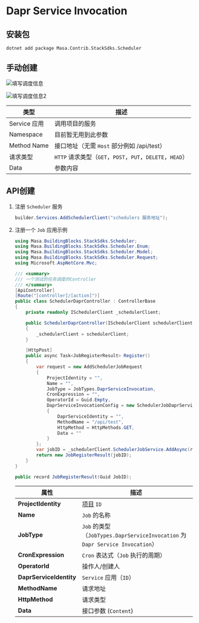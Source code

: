 ﻿# Dapr Service Invocation

## 安装包

   ```shell 终端
   dotnet add package Masa.Contrib.StackSdks.Scheduler
   ```

## 手动创建

![填写调度信息](http://cdn.masastack.com/stack/doc/scheduler/rc1/scheduler_dapr_insert.png)

![填写调度信息2](http://cdn.masastack.com/stack/doc/scheduler/rc1/scheduler_dapr_insert_2.png)

| 类型         | 描述                                                      |
|--------------|-----------------------------------------------------------|
| Service 应用 | 调用项目的服务                                            |
| Namespace    | 目前暂无用到此参数                                        |
| Method Name  | 接口地址（无需 `Host` 部分例如 /api/test）                |
| 请求类型     | `HTTP` 请求类型（`GET`，`POST`，`PUT`，`DELETE`，`HEAD`） |
| Data         | 参数内容                                                  |

## API创建

1. 注册 `Scheduler` 服务

   ```csharp Program.cs
   builder.Services.AddSchedulerClient("schedulers 服务地址");
   ```

2. 注册一个 `Job` 应用示例

   ```csharp
   using Masa.BuildingBlocks.StackSdks.Scheduler;
   using Masa.BuildingBlocks.StackSdks.Scheduler.Enum;
   using Masa.BuildingBlocks.StackSdks.Scheduler.Model;
   using Masa.BuildingBlocks.StackSdks.Scheduler.Request;
   using Microsoft.AspNetCore.Mvc;
   
   /// <summary>
   /// 一个测试的任务调度的Controller
   /// </summary>
   [ApiController]
   [Route("[controller]/[action]")]
   public class SchedulerDaprController : ControllerBase
   {
       private readonly ISchedulerClient _schedulerClient;
   
       public SchedulerDaprController(ISchedulerClient schedulerClient)
       {
           _schedulerClient = schedulerClient;
       }
   
       [HttpPost]
       public async Task<JobRegisterResult> Register()
       {
           var request = new AddSchedulerJobRequest
           {
               ProjectIdentity = "",
               Name = "",
               JobType = JobTypes.DaprServiceInvocation,
               CronExpression = "",
               OperatorId = Guid.Empty,
               DaprServiceInvocationConfig = new SchedulerJobDaprServiceInvocationConfig
               {
                   DaprServiceIdentity = "",
                   MethodName = "/api/test",
                   HttpMethod = HttpMethods.GET,
                   Data = ""
               }
           };
           var jobID = _schedulerClient.SchedulerJobService.AddAsync(request);
           return new JobRegisterResult(jobID);
       }
   }
   
   public record JobRegisterResult(Guid JobID);
   
   ```
  
   | 属性                    | 描述                                                                          |
   |-------------------------|-------------------------------------------------------------------------------|
   | **ProjectIdentity**     | [项目](stack/pm/introduce) `ID`                                               |
   | **Name**                | `Job` 的名称                                                                  |
   | **JobType**             | `Job` 的类型（`JobTypes.DaprServiceInvocation` 为 `Dapr Service Invocation`） |
   | **CronExpression**      | `Cron` 表达式（`Job` 执行的周期）                                             |
   | **OperatorId**          | 操作人/创建人                                                                 |
   | **DaprServiceIdentity** | `Service` 应用（`ID`）                                                        |
   | **MethodName**          | 请求地址                                                                      |
   | **HttpMethod**          | 请求类型                                                                      |
   | **Data**                | 接口参数 (`Content`)                                                          |

